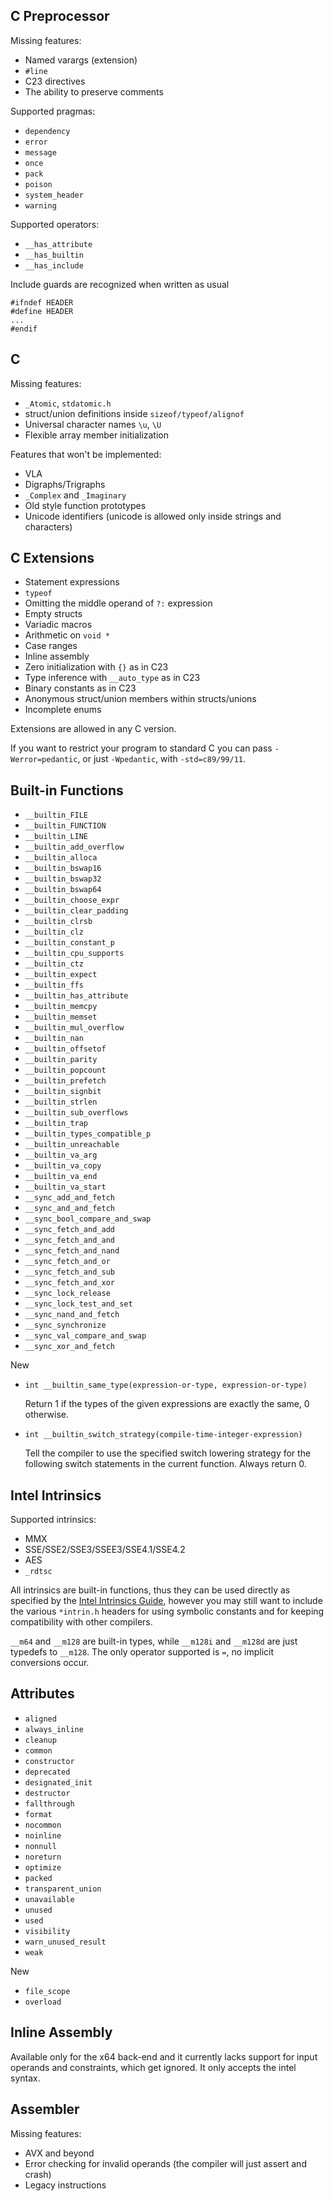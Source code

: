 ## C Preprocessor
Missing features:
- Named varargs (extension)
- `#line`
- C23 directives
- The ability to preserve comments

Supported pragmas:
- `dependency`
- `error`
- `message`
- `once`
- `pack`
- `poison`
- `system_header`
- `warning`

Supported operators:
- `__has_attribute`
- `__has_builtin`
- `__has_include`

Include guards are recognized when written as usual
```
#ifndef HEADER
#define HEADER
...
#endif
```


## C
Missing features:
- `_Atomic`, `stdatomic.h`
- struct/union definitions inside `sizeof/typeof/alignof`
- Universal character names `\u`, `\U`
- Flexible array member initialization

Features that won't be implemented:
- VLA
- Digraphs/Trigraphs
- `_Complex` and `_Imaginary`
- Old style function prototypes
- Unicode identifiers (unicode is allowed only inside strings and characters)


## C Extensions
- Statement expressions
- `typeof`
- Omitting the middle operand of `?:` expression
- Empty structs
- Variadic macros
- Arithmetic on `void *`
- Case ranges
- Inline assembly
- Zero initialization with `{}` as in C23
- Type inference with `__auto_type` as in C23
- Binary constants as in C23
- Anonymous struct/union members within structs/unions
- Incomplete enums

Extensions are allowed in any C version.

If you want to restrict your program to standard C you can pass `-Werror=pedantic`, or just `-Wpedantic`, with `-std=c89/99/11`.


## Built-in Functions
- `__builtin_FILE`
- `__builtin_FUNCTION`
- `__builtin_LINE`
- `__builtin_add_overflow`
- `__builtin_alloca`
- `__builtin_bswap16`
- `__builtin_bswap32`
- `__builtin_bswap64`
- `__builtin_choose_expr`
- `__builtin_clear_padding`
- `__builtin_clrsb`
- `__builtin_clz`
- `__builtin_constant_p`
- `__builtin_cpu_supports`
- `__builtin_ctz`
- `__builtin_expect`
- `__builtin_ffs`
- `__builtin_has_attribute`
- `__builtin_memcpy`
- `__builtin_memset`
- `__builtin_mul_overflow`
- `__builtin_nan`
- `__builtin_offsetof`
- `__builtin_parity`
- `__builtin_popcount`
- `__builtin_prefetch`
- `__builtin_signbit`
- `__builtin_strlen`
- `__builtin_sub_overflows`
- `__builtin_trap`
- `__builtin_types_compatible_p`
- `__builtin_unreachable`
- `__builtin_va_arg`
- `__builtin_va_copy`
- `__builtin_va_end`
- `__builtin_va_start`
- `__sync_add_and_fetch`
- `__sync_and_and_fetch`
- `__sync_bool_compare_and_swap`
- `__sync_fetch_and_add`
- `__sync_fetch_and_and`
- `__sync_fetch_and_nand`
- `__sync_fetch_and_or`
- `__sync_fetch_and_sub`
- `__sync_fetch_and_xor`
- `__sync_lock_release`
- `__sync_lock_test_and_set`
- `__sync_nand_and_fetch`
- `__sync_synchronize`
- `__sync_val_compare_and_swap`
- `__sync_xor_and_fetch`

New
- `int __builtin_same_type(expression-or-type, expression-or-type)`
  
   Return 1 if the types of the given expressions are exactly the same, 0 otherwise.
- `int __builtin_switch_strategy(compile-time-integer-expression)`

   Tell the compiler to use the specified switch lowering strategy for the following switch
   statements in the current function. Always return 0.


## Intel Intrinsics
Supported intrinsics:
- MMX
- SSE/SSE2/SSE3/SSEE3/SSE4.1/SSE4.2
- AES
- `_rdtsc`

All intrinsics are built-in functions, thus they can be used directly as specified by the
[Intel Intrinsics Guide](https://www.intel.com/content/www/us/en/docs/intrinsics-guide/index.html),
however you may still want to include the various `*intrin.h` headers for using symbolic constants
and for keeping compatibility with other compilers.

`__m64` and `__m128` are built-in types, while `__m128i` and `__m128d` are just typedefs to `__m128`.
The only operator supported is `=`, no implicit conversions occur.


## Attributes
- `aligned`
- `always_inline`
- `cleanup`
- `common`
- `constructor`
- `deprecated`
- `designated_init`
- `destructor`
- `fallthrough`
- `format`
- `nocommon`
- `noinline`
- `nonnull`
- `noreturn`
- `optimize`
- `packed`
- `transparent_union`
- `unavailable`
- `unused`
- `used`
- `visibility`
- `warn_unused_result`
- `weak`

New
- `file_scope`
- `overload`


## Inline Assembly
Available only for the x64 back-end and it currently lacks support for input operands and
constraints, which get ignored. It only accepts the intel syntax.


## Assembler
Missing features:
- AVX and beyond
- Error checking for invalid operands (the compiler will just assert and crash)
- Legacy instructions
